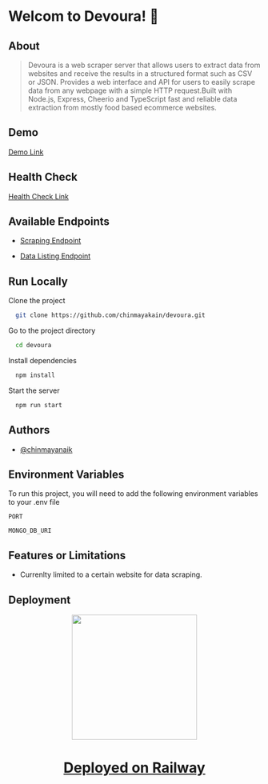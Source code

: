 
# Welcom to Devoura! 👋


## About

> Devoura is a web scraper server that allows users to extract data from websites and receive the results in a structured format such as CSV or JSON. Provides a web interface and API for users to easily scrape data from any webpage with a simple HTTP request.Built with Node.js, Express, Cheerio and TypeScript fast and reliable data extraction from mostly food based ecommerce websites.


## Demo

[Demo Link](https://devoura-production.up.railway.app/)

## Health Check

[Health Check Link](https://devoura-production.up.railway.app/healthCheck/)

## Available Endpoints

- [Scraping Endpoint](https://devoura-production.up.railway.app/api/scrapeData/)

- [Data Listing Endpoint](https://devoura-production.up.railway.app/api/listData/)


## Run Locally

Clone the project

```bash
  git clone https://github.com/chinmayakain/devoura.git
```

Go to the project directory

```bash
  cd devoura
```

Install dependencies

```bash
  npm install
```

Start the server

```bash
  npm run start
```


## Authors

- [@chinmayanaik](https://www.github.com/chinmayakain)


## Environment Variables

To run this project, you will need to add the following environment variables to your .env file

`PORT`

`MONGO_DB_URI`


## Features or Limitations

- Currenlty limited to a certain website for data scraping.


## Deployment

<p align="center">
  <img src="https://railway.app/brand/logo-light.png" width="250">
<p>

 
<div align="center">
    <h1>
        <a href="https://railway.app/">
            Deployed on Railway
        </a>
    </h1>
</div>

